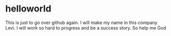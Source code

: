 # helloworld
This is just to go over github again.
I will make my name in this company Levi. I will work so hard to progress and be a success story. So help me God
